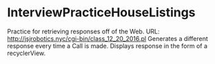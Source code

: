 # InterviewPracticeHouseListings

Practice for retrieving responses off of the Web.
URL: http://jsjrobotics.nyc/cgi-bin/class_12_20_2016.pl
Generates a different response every time a Call is made.
Displays response in the form of a recyclerView.
